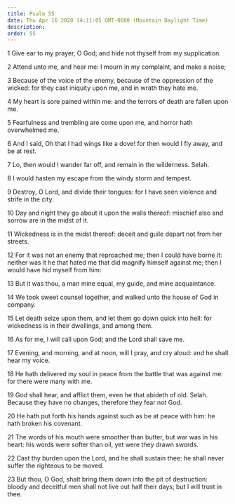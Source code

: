 ```yaml
---
title: Psalm 55
date: Thu Apr 16 2020 14:11:05 GMT-0600 (Mountain Daylight Time)
description: 
order: 55
---
```


<p>
  1 Give ear to my prayer, O God; and hide not thyself from my supplication.
</p>
<p>2 Attend unto me, and hear me: I mourn in my complaint, and make a noise;</p>
<p>
  3 Because of the voice of the enemy, because of the oppression of the wicked:
  for they cast iniquity upon me, and in wrath they hate me.
</p>
<p>
  4 My heart is sore pained within me: and the terrors of death are fallen upon
  me.
</p>
<p>
  5 Fearfulness and trembling are come upon me, and horror hath overwhelmed me.
</p>
<p>
  6 And I said, Oh that I had wings like a dove! for then would I fly away, and
  be at rest.
</p>
<p>7 Lo, then would I wander far off, and remain in the wilderness. Selah.</p>
<p>8 I would hasten my escape from the windy storm and tempest.</p>
<p>
  9 Destroy, O Lord, and divide their tongues: for I have seen violence and
  strife in the city.
</p>
<p>
  10 Day and night they go about it upon the walls thereof: mischief also and
  sorrow are in the midst of it.
</p>
<p>
  11 Wickedness is in the midst thereof: deceit and guile depart not from her
  streets.
</p>
<p>
  12 For it was not an enemy that reproached me; then I could have borne it:
  neither was it he that hated me that did magnify himself against me; then I
  would have hid myself from him:
</p>
<p>13 But it was thou, a man mine equal, my guide, and mine acquaintance.</p>
<span></span>
<p>
  14 We took sweet counsel together, and walked unto the house of God in
  company.
</p>
<p>
  15 Let death seize upon them, and let them go down quick into hell: for
  wickedness is in their dwellings, and among them.
</p>
<p>16 As for me, I will call upon God; and the Lord shall save me.</p>
<p>
  17 Evening, and morning, and at noon, will I pray, and cry aloud: and he shall
  hear my voice.
</p>
<p>
  18 He hath delivered my soul in peace from the battle that was against me: for
  there were many with me.
</p>
<p>
  19 God shall hear, and afflict them, even he that abideth of old. Selah.
  Because they have no changes, therefore they fear not God.
</p>
<p>
  20 He hath put forth his hands against such as be at peace with him: he hath
  broken his covenant.
</p>
<p>
  21 The words of his mouth were smoother than butter, but war was in his heart:
  his words were softer than oil, yet were they drawn swords.
</p>
<p>
  22 Cast thy burden upon the Lord, and he shall sustain thee: he shall never
  suffer the righteous to be moved.
</p>
<p>
  23 But thou, O God, shalt bring them down into the pit of destruction: bloody
  and deceitful men shall not live out half their days; but I will trust in
  thee.
</p>
